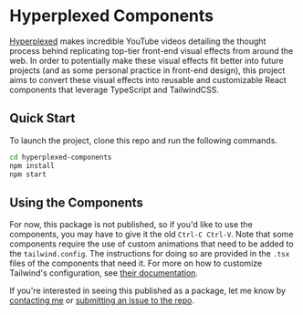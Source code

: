 # Hyperplexed Components

[Hyperplexed](https://www.youtube.com/@Hyperplexed) makes incredible YouTube videos detailing the thought process behind replicating top-tier front-end visual effects from around the web. In order to potentially make these visual effects fit better into future projects (and as some personal practice in front-end design), this project aims to convert these visual effects into reusable and customizable React components that leverage TypeScript and TailwindCSS.

## Quick Start

To launch the project, clone this repo and run the following commands.

```sh
cd hyperplexed-components
npm install
npm start
```

## Using the Components

For now, this package is not published, so if you'd like to use the components, you may have to give it the old `Ctrl-C Ctrl-V`. Note that some components require the use of custom animations that need to be added to the `tailwind.config`. The instructions for doing so are provided in the `.tsx` files of the components that need it. For more on how to customize Tailwind's configuration, see [their documentation](https://tailwindcss.com/docs/configuration).

If you're interested in seeing this published as a package, let me know by [contacting me](https://github.com/bruce-x-wu) or [submitting an issue to the repo](https://github.com/bruce-x-wu/hyperplexed-components/issues).